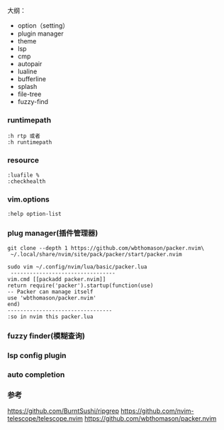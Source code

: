 大纲：
- option（setting）
- plugin manager
- theme
- lsp
- cmp
- autopair
- lualine
- bufferline
- splash
- file-tree
- fuzzy-find
 

###  runtimepath

```shell
:h rtp 或者
:h runtimepath
```

### resource 
```shell
:luafile %
:checkhealth
```
### vim.options
```shell
:help option-list
```
### plug manager(插件管理器)
 
```shell
git clone --depth 1 https://github.com/wbthomason/packer.nvim\
 ~/.local/share/nvim/site/pack/packer/start/packer.nvim
 
sudo vim ~/.config/nvim/lua/basic/packer.lua
 ---------------------------------
vim.cmd [[packadd packer.nvim]]
return require('packer').startup(function(use)
-- Packer can manage itself
use 'wbthomason/packer.nvim'
end)
---------------------------------
:so in nvim this packer.lua

```

### fuzzy finder(模糊查询)


### lsp config plugin


### auto completion


### 参考
 https://github.com/BurntSushi/ripgrep
 https://github.com/nvim-telescope/telescope.nvim
 https://github.com/wbthomason/packer.nvim
 